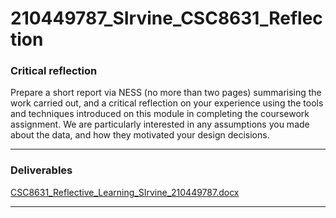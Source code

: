 # 210449787_SIrvine_CSC8631_Reflection

### Critical reflection

Prepare a short report via NESS (no more than two pages) summarising the work carried out, and a critical reflection on your experience using the tools and techniques introduced on this module in completing the coursework assignment. We are particularly interested in any assumptions you made about the data, and how they motivated your design decisions.

---

### Deliverables

[CSC8631_Reflective_Learning_SIrvine_210449787.docx](210449787_%20ea8d8/CSC8631_Reflective_Learning_SIrvine_210449787.docx)

---